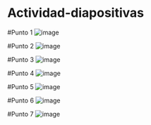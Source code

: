 # Actividad-diapositivas
#Punto 1
![image](https://github.com/user-attachments/assets/3999a599-9114-4fdd-b050-100f2885eec4)


#Punto 2
![image](https://github.com/user-attachments/assets/1d139f92-4c3e-415a-b87d-baaa24857575)


#Punto 3
![image](https://github.com/user-attachments/assets/f1acd93d-3865-469d-8b95-01adf5ec6157)


#Punto 4
![image](https://github.com/user-attachments/assets/7aba91af-fc32-49a1-939c-11d8bb737991)


#Punto 5
![image](https://github.com/user-attachments/assets/7d95b4ee-4d9e-4721-b483-d7d81e9c5580)


#Punto 6
![image](https://github.com/user-attachments/assets/f641d23a-c7d8-4e66-a299-3269582fa435)


#Punto 7
![image](https://github.com/user-attachments/assets/eee7e6a5-7bb5-4868-8ebb-070e3eb8720a)

